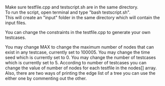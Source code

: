 Make sure testfile.cpp and testscript.sh are in the same directory.  
To run the script, open terminal and type "bash testscript.sh".    
This will create an "input" folder in the same directory which will contain the input files.

You can change the constraints in the testfile.cpp to generate your own testcases.

You may change MAX to change the maximum number of nodes that can exist in any testcase, currently set to 100005.
You may change the time seed which is currently set to 0.
You may change the number of testcases which is currently set to 5.
According to number of testcases you can change the value of number of nodes for each testfile in the nodes[] array.
Also, there are two ways of printing the edge list of a tree you can use the either one by commenting out the other.
